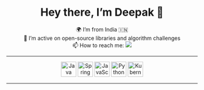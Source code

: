 <!-- HEADER: Avatar & Bio -->
<h1 align="center">Hey there, I’m Deepak 👋</h1>
<p align="center">
  🌍 I’m from India 🇮🇳<br>
  💼 I’m active on open-source libraries and algorithm challenges<br>
  📫 How to reach me: 
  <a href="https://www.linkedin.com/in/deepak-sharma-8aa93015b/">
    <img src="https://img.shields.io/badge/-LinkedIn-0A66C2?style=for-the-badge&logo=linkedin&logoColor=white"/>
  </a>
</p>

---

<!-- LANGUAGES & TOOLS ICONS -->
<p align="center">
  <img src="https://cdn.jsdelivr.net/gh/devicons/devicon/icons/java/java-original.svg" alt="Java" width="40" height="40"/>
  <img src="https://cdn.jsdelivr.net/gh/devicons/devicon/icons/spring/spring-original.svg" alt="Spring" width="40" height="40"/>
  <img src="https://cdn.jsdelivr.net/gh/devicons/devicon/icons/javascript/javascript-original.svg" alt="JavaScript" width="40" height="40"/>
  <img src="https://cdn.jsdelivr.net/gh/devicons/devicon/icons/python/python-original.svg" alt="Python" width="40" height="40"/>
  <img src="https://cdn.jsdelivr.net/gh/devicons/devicon/icons/kubernetes/kubernetes-plain.svg" alt="Kubernetes" width="40" height="40"/>
  <!-- add more as you like -->
</p>

---

